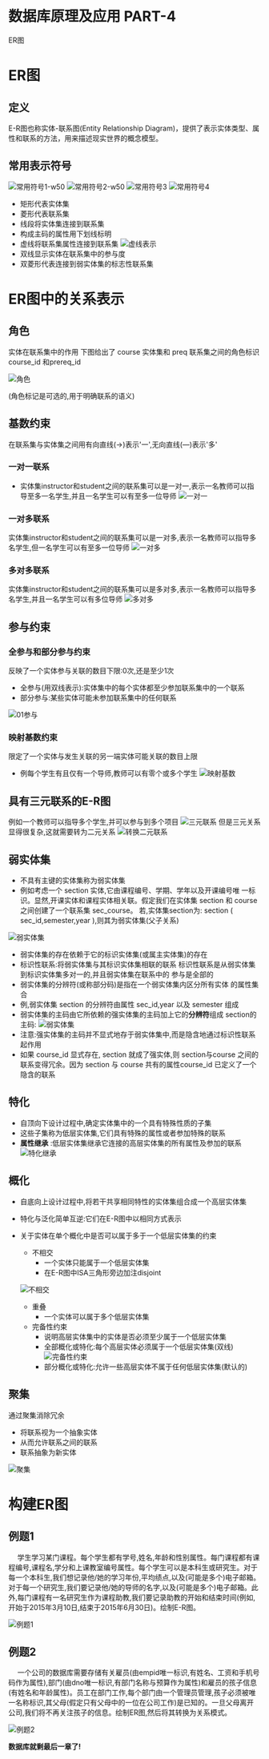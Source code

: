 # 数据库原理及应用 PART-4



ER图
<!--more-->

# ER图
## 定义
E-R图也称实体-联系图(Entity Relationship Diagram)，提供了表示实体类型、属性和联系的方法，用来描述现实世界的概念模型。
## 常用表示符号
![常用符号1-w50](https://tronwei-1254020584.cos.ap-beijing.myqcloud.com/DB-4/1.png)
![常用符号2-w50](https://tronwei-1254020584.cos.ap-beijing.myqcloud.com/DB-4/2.png)
![常用符号3](https://tronwei-1254020584.cos.ap-beijing.myqcloud.com/DB-4/3.png)
![常用符号4](https://tronwei-1254020584.cos.ap-beijing.myqcloud.com/DB-4/4.png)

 - 矩形代表实体集
 - 菱形代表联系集
 - 线段将实体集连接到联系集
 - 构成主码的属性用下划线标明
 - 虚线将联系集属性连接到联系集
 ![虚线表示](https://tronwei-1254020584.cos.ap-beijing.myqcloud.com/DB-4/5.png)
 - 双线显示实体在联系集中的参与度
 - 双菱形代表连接到弱实体集的标志性联系集

# ER图中的关系表示
## 角色
实体在联系集中的作用
下图给出了 course 实体集和 preq 联系集之间的角色标识 course_id 和prereq_id

![角色](https://tronwei-1254020584.cos.ap-beijing.myqcloud.com/DB-4/6.png)

(角色标记是可选的,用于明确联系的语义)

## 基数约束
在联系集与实体集之间用有向直线(->)表示'一',无向直线(—)表示'多'
### 一对一联系
 - 实体集instructor和student之间的联系集可以是一对一,表示一名教师可以指导至多一名学生,并且一名学生可以有至多一位导师
![一对一](https://tronwei-1254020584.cos.ap-beijing.myqcloud.com/DB-4/7.png)

### 一对多联系
实体集instructor和student之间的联系集可以是一对多,表示一名教师可以指导多名学生,但一名学生可以有至多一位导师
![一对多](https://tronwei-1254020584.cos.ap-beijing.myqcloud.com/DB-4/8.png)

### 多对多联系
实体集instructor和student之间的联系集可以是多对多,表示一名教师可以指导多名学生,并且一名学生可以有多位导师
![多对多](https://tronwei-1254020584.cos.ap-beijing.myqcloud.com/DB-4/9.png)

## 参与约束
### 全参与和部分参与约束
反映了一个实体参与关联的数目下限:0次,还是至少1次
 - 全参与(用双线表示):实体集中的每个实体都至少参加联系集中的一个联系
 - 部分参与:某些实体可能未参加联系集中的任何联系

![01参与](https://tronwei-1254020584.cos.ap-beijing.myqcloud.com/DB-4/10.png)

### 映射基数约束
限定了一个实体与发生关联的另一端实体可能关联的数目上限
 - 例每个学生有且仅有一个导师,教师可以有零个或多个学生
![映射基数](https://tronwei-1254020584.cos.ap-beijing.myqcloud.com/DB-4/11.png)

## 具有三元联系的E-R图
例如一个教师可以指导多个学生,并可以参与到多个项目
![三元联系](https://tronwei-1254020584.cos.ap-beijing.myqcloud.com/DB-4/12.png)
但是三元关系显得很复杂,这就需要转为二元关系
![转换二元联系](https://tronwei-1254020584.cos.ap-beijing.myqcloud.com/DB-4/13.png)

## 弱实体集
 - 不具有主键的实体集称为弱实体集
 - 例如考虑一个 section 实体,它由课程编号、学期、学年以及开课编号唯
一标识。显然,开课实体和课程实体相关联。假定我们在实体集 section
和 course 之间创建了一个联系集 sec_course。 若,实体集section为:
section ( sec_id,semester,year ),则其为弱实体集(父子关系)

![弱实体集](https://tronwei-1254020584.cos.ap-beijing.myqcloud.com/DB-4/14.png)

 - 弱实体集的存在依赖于它的标识实体集(或属主实体集)的存在
 - 标识性联系:将弱实体集与其标识实体集相联的联系
标识性联系是从弱实体集到标识实体集多对一的,并且弱实体集在联系中的
参与是全部的
 - 弱实体集的分辨符(或称部分码)是指在一个弱实体集内区分所有实体
的属性集合
 - 例,弱实体集 section 的分辨符由属性 sec_id,year 以及 semester 组成
 - 弱实体集的主码由它所依赖的强实体集的主码加上它的**分辨符**组成
section的主码:
![弱实体集](https://tronwei-1254020584.cos.ap-beijing.myqcloud.com/DB-4/15.png)
 - 注意:强实体集的主码并不显式地存于弱实体集中,而是隐含地通过标识性联系起作用
 - 如果 course_id 显式存在, section 就成了强实体,则 section与course 之间的联系变得冗余。因为 section 与 course 共有的属性course_id 已定义了一个隐含的联系

##  特化
 - 自顶向下设计过程中,确定实体集中的一个具有特殊性质的子集
 - 这些子集称为低层实体集,它们具有特殊的属性或者参加特殊的联系
 - **属性继承** :低层实体集继承它连接的高层实体集的所有属性及参加的联系
 ![特化继承](https://tronwei-1254020584.cos.ap-beijing.myqcloud.com/DB-4/16.png)

## 概化
 - 自底向上设计过程中,将若干共享相同特性的实体集组合成一个高层实体集
 - 特化与泛化简单互逆:它们在E-R图中以相同方式表示
 - 关于实体在单个概化中是否可以属于多于一个低层实体集的约束
    - 不相交
        - 一个实体只能属于一个低层实体集
        - 在E-R图中ISA三角形旁边加注disjoint

    ![不相交](https://tronwei-1254020584.cos.ap-beijing.myqcloud.com/DB-4/17.png)
    - 重叠
        - 一个实体可以属于多个低层实体集
    - 完备性约束
        - 说明高层实体集中的实体是否必须至少属于一个低层实体集
        - 全部概化或特化:每个高层实体必须属于一个低层实体集(双线)
         ![完备性约束](https://tronwei-1254020584.cos.ap-beijing.myqcloud.com/DB-4/18.png)
        - 部分概化或特化:允许一些高层实体不属于任何低层实体集(默认的)

## 聚集
通过聚集消除冗余
 - 将联系视为一个抽象实体
 - 从而允许联系之间的联系
 - 联系抽象为新实体

![聚集](https://tronwei-1254020584.cos.ap-beijing.myqcloud.com/DB-4/19.png)

# 构建ER图
## 例题1
&emsp; 学生学习某门课程。每个学生都有学号,姓名,年龄和性别属性。每门课程都有课程编号,课程名,学分和上课教室编号属性。每个学生可以是本科生或研究生。对于每一个本科生,我们想记录他/她的学习年份,平均绩点,以及(可能是多个)电子邮箱。对于每一个研究生,我们要记录他/她的导师的名字,以及(可能是多个)电子邮箱。此外,每门课程有一名研究生作为课程助教,我们要记录助教的开始和结束时间(例如,开始于2015年3月10日,结束于2015年6月30日)。绘制E-R图。

![例题1](https://tronwei-1254020584.cos.ap-beijing.myqcloud.com/DB-4/20.png)

## 例题2
&emsp; 一个公司的数据库需要存储有关雇员(由empid唯一标识,有姓名、工资和手机号码作为属性),部门(由dno唯一标识,有部门名称与预算作为属性)和雇员的孩子信息(有姓名和年龄属性)。员工在部门工作,每个部门由一个管理员管理,孩子必须被唯一名称标识,其父母(假定只有父母中的一位在公司工作)是已知的。一旦父母离开公司,我们将不再关注孩子的信息。绘制ER图,然后将其转换为关系模式。

![例题2](https://tronwei-1254020584.cos.ap-beijing.myqcloud.com/DB-4/21.png)

**数据库就剩最后一章了!**

